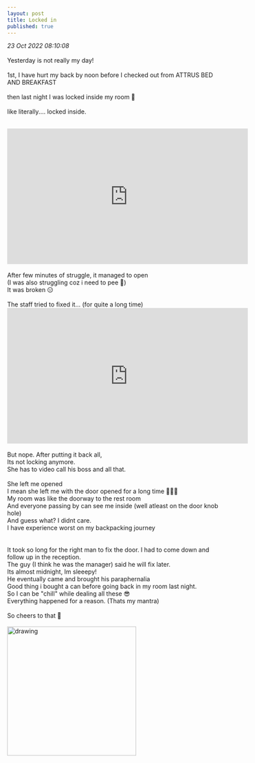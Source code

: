 ```yaml
---
layout: post
title: Locked in
published: true
---
```

_23 Oct 2022 08:10:08_
<br>
<br>
Yesterday is not really my day!
<br>
<br>
1st, I have hurt my back by noon before I checked out from ATTRUS BED AND BREAKFAST 
<br>
<br>
then last night I was locked inside my room 🚪
<br>
<br>
like literally.... locked inside. 
<br>
<br>
<iframe width="560" height="315"
src="https://www.youtube.com/embed/l6f9G72bfEs"
frameborder="0" 
allow="accelerometer; autoplay; encrypted-media; gyroscope; picture-in-picture" 
allowfullscreen></iframe>
<br>
<br>
After few minutes of struggle, it managed to open 
<br>
(I was also struggling coz i need to pee 😬)
<br>
It was broken 😑
<br>
<br>
The staff tried to fixed it... (for quite a long time)
<br>
<iframe width="560" height="315"
src="https://www.youtube.com/embed/MKIEOo6TQIM"
frameborder="0" 
allow="accelerometer; autoplay; encrypted-media; gyroscope; picture-in-picture" 
allowfullscreen></iframe>
<br>
<br>
But nope. After putting it back all, 
<br>
Its not locking anymore.
<br>
She has to video call his boss and all that.
<br>
<br>
She left me opened 
<br>
I mean she left me with the door opened for a long time 🤣🤣🤣
<br>
My room was like the doorway to the rest room
<br>
And everyone passing by can see me inside (well atleast on the door knob hole)
<br>
And guess what? I didnt care.
<br>
I have experience worst on my backpacking journey
<br>
<br>
<br>
It took so long for the right man to fix the door. I had to come down and follow up in the reception.
<br>
The guy (I think he was the manager) said he will fix later.
<br>
Its almost midnight, Im sleeepy!
<br>
He eventually came and brought his paraphernalia
<br>
Good thing i bought a can before going back in my room last night. 
<br>
So I can be "chill" while dealing all these 😎
<br>
Everything happened for a reason. (Thats my mantra)
<br>
<br>
So cheers to that 🍻
<br>
<br>
<img src="https://drive.google.com/uc?export=view&id=1CjoVdc5CNd07JjyxHDOkiW75CaWcXkZ7" alt="drawing" width="300"/>
<br>
<br>

